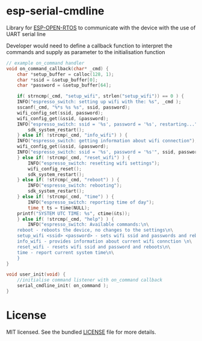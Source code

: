esp-serial-cmdline
==============

Library for [ESP-OPEN-RTOS](https://github.com/SuperHouse/esp-open-rtos)
to communicate with the device with the use of UART serial line

Developer would need to define a callback function to interpret the commands
and supply as parameter to the initialisation function 


```c
// example on_command handler
void on_command_callback(char* _cmd) {
    char *setup_buffer = calloc(128, 1);
    char *ssid = &setup_buffer[0];
    char *password = &setup_buffer[64];

    if( strncmp(_cmd, "setup_wifi", strlen("setup_wifi")) == 0 ) {
	INFO("espresso_switch: setting up wifi with the: %s", _cmd );
	sscanf(_cmd, "%*s %s %s", ssid, password);
	wifi_config_set(ssid, password);
	wifi_config_get(&ssid, &password);
	INFO("espresso_switch: ssid = '%s', password = '%s', restarting...", ssid, password );
    	sdk_system_restart();
    } else if( !strcmp(_cmd, "info_wifi") ) {
	INFO("espresso_switch: getting information about wifi connection");
	wifi_config_get(&ssid, &password);
	INFO("espresso_switch: ssid = '%s', password = '%s'", ssid, password);
    } else if( !strcmp(_cmd, "reset_wifi") ) {
    	INFO("espresso_switch: resetting wifi settings");
    	wifi_config_reset();
    	sdk_system_restart();
    } else if( !strcmp(_cmd, "reboot") ) {
    	INFO("espresso_switch: rebooting");
    	sdk_system_restart();
    } else if( !strcmp(_cmd, "time") ) {
    	INFO("espresso_switch: reporting time of day");
    	time_t ts = time(NULL);
	printf("SYSTEM UTC TIME: %s", ctime(&ts));
    } else if( !strcmp(_cmd, "help") ) {
    	INFO("espresso_switch: Available commands:\n\
    reboot - reboots the device, no changes to the settings\n\
    setup_wifi <ssid> <password> - sets wifi ssid and passwords and reboots \n\
    info_wifi - provides information about current wifi connction \n\
    reset_wifi - resets wifi ssid and password and reboots\n\
    time - report current system time\n\
    }
}

void user_init(void) {
    //initialise command listener with on_command callback
    serial_cmdline_init( on_command ); 
}
```

License
=======

MIT licensed. See the bundled [LICENSE](https://github.com/stellarshenson/esp-serial-cmdline/LICENSE) file for more details.
